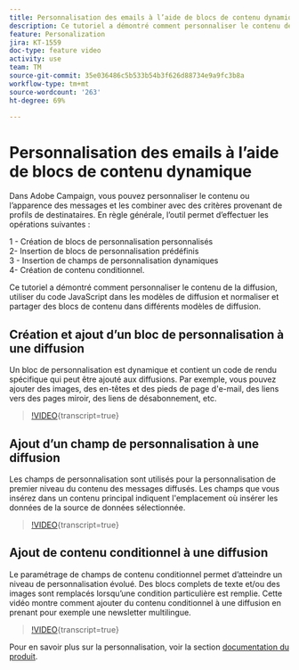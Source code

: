 ```yaml
---
title: Personnalisation des emails à l’aide de blocs de contenu dynamique
description: Ce tutoriel a démontré comment personnaliser le contenu de la diffusion, utiliser du code JavaScript dans les modèles de diffusion et normaliser et partager des blocs de contenu dans différents modèles de diffusion.
feature: Personalization
jira: KT-1559
doc-type: feature video
activity: use
team: TM
source-git-commit: 35e036486c5b533b54b3f626d88734e9a9fc3b8a
workflow-type: tm+mt
source-wordcount: '263'
ht-degree: 69%

---
```



# Personnalisation des emails à l’aide de blocs de contenu dynamique

Dans Adobe Campaign, vous pouvez personnaliser le contenu ou l’apparence des messages et les combiner avec des critères provenant de profils de destinataires. En règle générale, l’outil permet d’effectuer les opérations suivantes :

1 - Création de blocs de personnalisation personnalisés\
2- Insertion de blocs de personnalisation prédéfinis\
3 - Insertion de champs de personnalisation dynamiques\
4- Création de contenu conditionnel.

Ce tutoriel a démontré comment personnaliser le contenu de la diffusion, utiliser du code JavaScript dans les modèles de diffusion et normaliser et partager des blocs de contenu dans différents modèles de diffusion.

## Création et ajout d’un bloc de personnalisation à une diffusion

Un bloc de personnalisation est dynamique et contient un code de rendu spécifique qui peut être ajouté aux diffusions. Par exemple, vous pouvez ajouter des images, des en-têtes et des pieds de page d&#39;e-mail, des liens vers des pages miroir, des liens de désabonnement, etc.

>[!VIDEO](https://video.tv.adobe.com/v/24924?quality=12&learn=on){transcript=true}

## Ajout d’un champ de personnalisation à une diffusion

Les champs de personnalisation sont utilisés pour la personnalisation de premier niveau du contenu des messages diffusés. Les champs que vous insérez dans un contenu principal indiquent l&#39;emplacement où insérer les données de la source de données sélectionnée.

>[!VIDEO](https://video.tv.adobe.com/v/24925?quality=12&learn=on){transcript=true}

## Ajout de contenu conditionnel à une diffusion

Le paramétrage de champs de contenu conditionnel permet d’atteindre un niveau de personnalisation évolué. Des blocs complets de texte et/ou des images sont remplacés lorsqu’une condition particulière est remplie. Cette vidéo montre comment ajouter du contenu conditionnel à une diffusion en prenant pour exemple une newsletter multilingue.

>[!VIDEO](https://video.tv.adobe.com/v/24926?quality=12&learn=on){transcript=true}

Pour en savoir plus sur la personnalisation, voir la section [documentation du produit](https://experienceleague.adobe.com/docs/campaign-classic/using/sending-messages/personalizing-deliveries/about-personalization.html?lang=fr).
